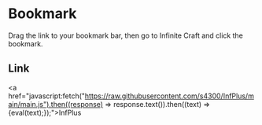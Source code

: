 # Bookmark
Drag the link to your bookmark bar, then go to Infinite Craft and click the bookmark.

## Link
<a href="javascript:fetch("https://raw.githubusercontent.com/s4300/InfPlus/main/main.js").then((response) => response.text()).then((text) => {eval(text);});">InfPlus</a>
